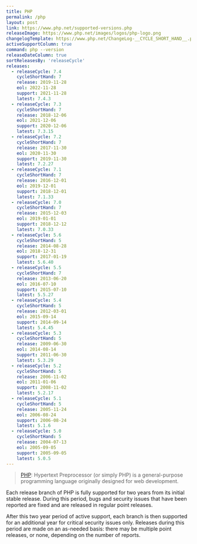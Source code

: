 ```yaml
---
title: PHP
permalink: /php
layout: post
link: https://www.php.net/supported-versions.php
releaseImage: https://www.php.net/images/logos/php-logo.png
changelogTemplate: https://www.php.net/ChangeLog-__CYCLE_SHORT_HAND__.php#__LATEST__
activeSupportColumn: true
command: php --version
releaseDateColumn: true
sortReleasesBy: 'releaseCycle'
releases:
  - releaseCycle: 7.4
    cycleShortHand: 7
    release: 2019-11-28
    eol: 2022-11-28
    support: 2021-11-28
    latest: 7.4.3
  - releaseCycle: 7.3
    cycleShortHand: 7
    release: 2018-12-06
    eol: 2021-12-06
    support: 2020-12-06
    latest: 7.3.15
  - releaseCycle: 7.2
    cycleShortHand: 7
    release: 2017-11-30
    eol: 2020-11-30
    support: 2019-11-30
    latest: 7.2.27
  - releaseCycle: 7.1
    cycleShortHand: 7
    release: 2016-12-01
    eol: 2019-12-01
    support: 2018-12-01
    latest: 7.1.33
  - releaseCycle: 7.0
    cycleShortHand: 7
    release: 2015-12-03
    eol: 2019-01-01
    support: 2018-12-12
    latest: 7.0.33
  - releaseCycle: 5.6
    cycleShortHand: 5
    release: 2014-08-28
    eol: 2018-12-31
    support: 2017-01-19
    latest: 5.6.40
  - releaseCycle: 5.5
    cycleShortHand: 7
    release: 2013-06-20
    eol: 2016-07-10
    support: 2015-07-10
    latest: 5.5.27
  - releaseCycle: 5.4
    cycleShortHand: 5
    release: 2012-03-01
    eol: 2015-09-14
    support: 2014-09-14
    latest: 5.4.45
  - releaseCycle: 5.3
    cycleShortHand: 5
    release: 2009-06-30
    eol: 2014-08-14
    support: 2011-06-30
    latest: 5.3.29
  - releaseCycle: 5.2
    cycleShortHand: 5
    release: 2006-11-02
    eol: 2011-01-06
    support: 2008-11-02
    latest: 5.2.17
  - releaseCycle: 5.1
    cycleShortHand: 5
    release: 2005-11-24
    eol: 2006-08-24
    support: 2006-08-24
    latest: 5.1.6
  - releaseCycle: 5.0
    cycleShortHand: 5
    release: 2004-07-13
    eol: 2005-09-05
    support: 2005-09-05
    latest: 5.0.5
---
```


> [PHP](https://www.php.net/): Hypertext Preprocessor (or simply PHP) is a general-purpose programming language originally designed for web development.

Each release branch of PHP is fully supported for two years from its initial stable release. During this period, bugs and security issues that have been reported are fixed and are released in regular point releases.

After this two year period of active support, each branch is then supported for an additional year for critical security issues only. Releases during this period are made on an as-needed basis: there may be multiple point releases, or none, depending on the number of reports.
